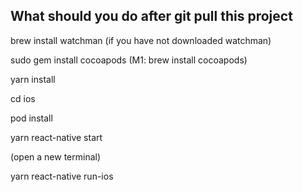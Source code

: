 ## What should you do after git pull this project

brew install watchman (if you have not downloaded watchman)

sudo gem install cocoapods (M1: brew install cocoapods)

yarn install

cd ios

pod install

yarn react-native start

(open a new terminal)

yarn react-native run-ios